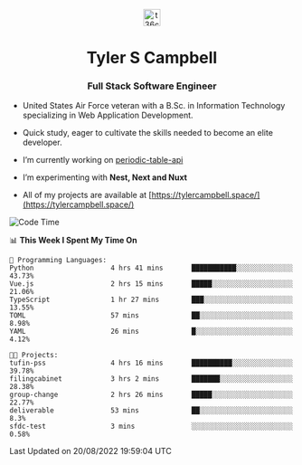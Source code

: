 <p align="center">
<a href="https://www.linkedin.com/in/t36campbell" target="blank"><img align="center" src="https://ik.imagekit.io/t36campbell/Portfolio/linkedin.png.original_m8bbGgPh6.png" alt="t36campbell" height="30" width="30" /></a>
</p>
<h1 align="center">Tyler S Campbell</h1>
<h3 align="center">Full Stack Software Engineer</h3>

* United States Air Force veteran with a B.Sc. in Information Technology specializing in Web Application Development. 

* Quick study, eager to cultivate the skills needed to become an elite developer.

* I’m currently working on [periodic-table-api](https://github.com/t36campbell/periodic-table-api)

* I’m experimenting with **Nest, Next and Nuxt**

* All of my projects are available at [https://tylercampbell.space/](https://tylercampbell.space/)

<!--START_SECTION:waka-->
![Code Time](http://img.shields.io/badge/Code%20Time-1%2C745%20hrs%2028%20mins-blue)

📊 **This Week I Spent My Time On** 

```text
💬 Programming Languages: 
Python                   4 hrs 41 mins       ███████████░░░░░░░░░░░░░░   43.73% 
Vue.js                   2 hrs 15 mins       █████░░░░░░░░░░░░░░░░░░░░   21.06% 
TypeScript               1 hr 27 mins        ███░░░░░░░░░░░░░░░░░░░░░░   13.55% 
TOML                     57 mins             ██░░░░░░░░░░░░░░░░░░░░░░░   8.98% 
YAML                     26 mins             █░░░░░░░░░░░░░░░░░░░░░░░░   4.12%

🐱‍💻 Projects: 
tufin-pss                4 hrs 16 mins       ██████████░░░░░░░░░░░░░░░   39.78% 
filingcabinet            3 hrs 2 mins        ███████░░░░░░░░░░░░░░░░░░   28.38% 
group-change             2 hrs 26 mins       █████░░░░░░░░░░░░░░░░░░░░   22.77% 
deliverable              53 mins             ██░░░░░░░░░░░░░░░░░░░░░░░   8.3% 
sfdc-test                3 mins              ░░░░░░░░░░░░░░░░░░░░░░░░░   0.58%

```


 Last Updated on 20/08/2022 19:59:04 UTC
<!--END_SECTION:waka-->
